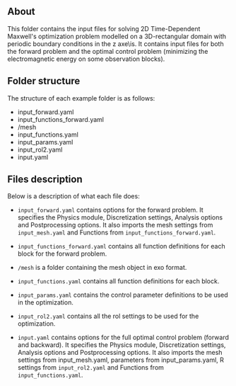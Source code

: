 ## About
This folder contains the input files for solving 2D Time-Dependent Maxwell's optimization problem modelled on a 3D-rectangular domain with periodic boundary conditions in the z axe\is. It contains input files for both the forward problem and the optimal control problem (minimizing the electromagnetic energy on some observation blocks).

## Folder structure
The structure of each example folder is as follows:

- input_forward.yaml
- input_functions_forward.yaml
- /mesh
- input_functions.yaml
- input_params.yaml
- input_rol2.yaml
- input.yaml

## Files description
Below is a description of what each file does:

- `input_forward.yaml` contains options for the forward problem. It specifies the Physics module, Discretization settings, Analysis options and Postprocessing options. It also imports the mesh settings from `input_mesh.yaml` and Functions from `input_functions_forward.yaml`.

- `input_functions_forward.yaml` contains all function definitions for each block for the forward problem.

- `/mesh` is a folder containing the mesh object in exo format.

- `input_functions.yaml` contains all function definitions for each block.

- `input_params.yaml` contains the control parameter definitions to be used in the optimization.

- `input_rol2.yaml` contains all the rol settings to be used for the optimization.

- `input.yaml` contains options for the full optimal control problem (forward and backward). It specifies the Physics module, Discretization settings, Analysis options and Postprocessing options. It also imports the mesh settings from input_mesh.yaml, parameters from input_params.yaml, R settings from `input_rol2.yaml` and Functions from `input_functions.yaml`.